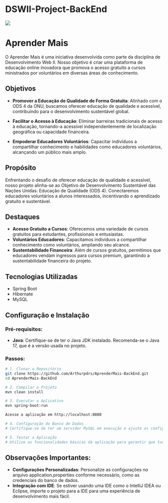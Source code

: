 # DSWII-Project-BackEnd

<img src="http://img.shields.io/static/v1?label=STATUS&message=%20EM-ANDAMENTO&color=yellow&style=for-the-badge"/>

# Aprender Mais

O Aprender Mais é uma iniciativa desenvolvida como parte da disciplina de Desenvolvimento Web II. Nosso objetivo é criar uma plataforma de educação online inovadora que promova o acesso gratuito a cursos ministrados por voluntários em diversas áreas de conhecimento.

## Objetivos

- **Promover a Educação de Qualidade de Forma Gratuita**: Alinhado com o ODS 4 da ONU, buscamos oferecer educação de qualidade e acessível, contribuindo para o desenvolvimento sustentável global.

- **Facilitar o Acesso à Educação**: Eliminar barreiras tradicionais de acesso à educação, tornando-a acessível independentemente de localização geográfica ou capacidade financeira.

- **Empoderar Educadores Voluntários**: Capacitar indivíduos a compartilhar conhecimento e habilidades como educadores voluntários, alcançando um público mais amplo.

## Propósito

Enfrentando o desafio de oferecer educação de qualidade e acessível, nosso projeto alinha-se ao Objetivo de Desenvolvimento Sustentável das Nações Unidas: Educação de Qualidade (ODS 4). Conectaremos educadores voluntários a alunos interessados, incentivando o aprendizado gratuito e sustentável.

## Destaques

- **Acesso Gratuito a Cursos**: Oferecemos uma variedade de cursos gratuitos para estudantes, profissionais e entusiastas.
- **Voluntários Educadores**: Capacitamos indivíduos a compartilhar conhecimento como voluntários, ampliando seu alcance.
- **Sustentabilidade Financeira**: Além de cursos gratuitos, permitimos que educadores vendam ingressos para cursos premium, garantindo a sustentabilidade financeira do projeto.

## Tecnologias Utilizadas
- Spring Boot
- Hibernate
- MySQL

## Configuração e Instalação
### Pré-requisitos:
- **Java**: Certifique-se de ter o Java JDK instalado. Recomenda-se o Java 17, que é a versão usada no projeto.

### Passos:

```bash
# 1. Clonar o Repositório
git clone https://github.com/Arthurpdrs/AprenderMais-BackEnd.git
cd AprenderMais-BackEnd

# 2. Compilar o Projeto
mvn clean install

# 3. Executar o Aplicativo
mvn spring-boot:run

Acesse a aplicação em http://localhost:8080

# 4. Configuração do Banco de Dados
# Certifique-se de ter um servidor MySQL em execução e ajuste as configurações do banco de dados no arquivo application.properties.

# 5. Testar a Aplicação
# Utilize as funcionalidades básicas da aplicação para garantir que tudo está funcionando conforme esperado.

```

## Observações Importantes:

- **Configurações Personalizadas**: Personalize as configurações no arquivo application.properties conforme necessário, como as credenciais do banco de dados.
- **Integração com IDE**: Se estiver usando uma IDE como o IntelliJ IDEA ou Eclipse, importe o projeto para a IDE para uma experiência de desenvolvimento mais fácil.

